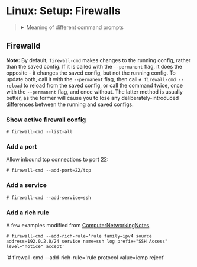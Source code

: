 # Linux: Setup: Firewalls

> <details>
> <summary>Meaning of different command prompts</summary>
> Unix/Linux: <code>$</code>: can be run as normal user<br>
> Unix/Linux: <code>#</code>: must be run as root (or with <code>sudo</code>)<br>
> Windows: <code>></code>: Command Prompt or PowerShell<br>
> Windows: <code>PS></code>: PowerShell only<br>
> Unix/Linux and Windows: <code>$/></code>,<code>#/></code>: Works in Windows and Unix/Linux.
> </details>

## Firewalld

**Note:**
By default, `firewall-cmd` makes changes to the running config, rather than the saved config.
If it is called with the `--permanent` flag, it does the opposite - it changes the saved
config, but not the running config. To update both, call it with the `--permanent` flag, then
call `# firewall-cmd --reload` to reload from the saved config, or call the command twice,
once with the `--permanent` flag, and once without. The latter method is usually better, as
the former will cause you to lose any deliberately-introduced differences between the running
and saved configs.

### Show active firewall config

`# firewall-cmd --list-all`

### Add a port

Allow inbound tcp connections to port 22:

`# firewall-cmd --add-port=22/tcp`

### Add a service

`# firewall-cmd --add-service=ssh`

### Add a rich rule

A few examples modified from [ComputerNetworkingNotes](https://www.computernetworkingnotes.com/linux-tutorials/firewalld-rich-rules-explained-with-examples.html)

`# firewall-cmd --add-rich-rule='rule family=ipv4 source address=192.0.2.0/24 service name=ssh log prefix="SSH Access" level="notice" accept'`

`# firewall-cmd --add-rich-rule='rule protocol value=icmp reject'
